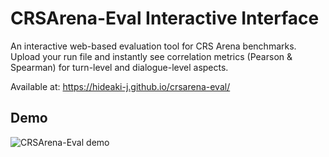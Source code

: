 # CRSArena-Eval Interactive Interface

An interactive web-based evaluation tool for CRS Arena benchmarks. Upload your run file and instantly see correlation metrics (Pearson & Spearman) for turn-level and dialogue-level aspects.

Available at: https://hideaki-j.github.io/crsarena-eval/

## Demo

![CRSArena-Eval demo](demo.gif)
